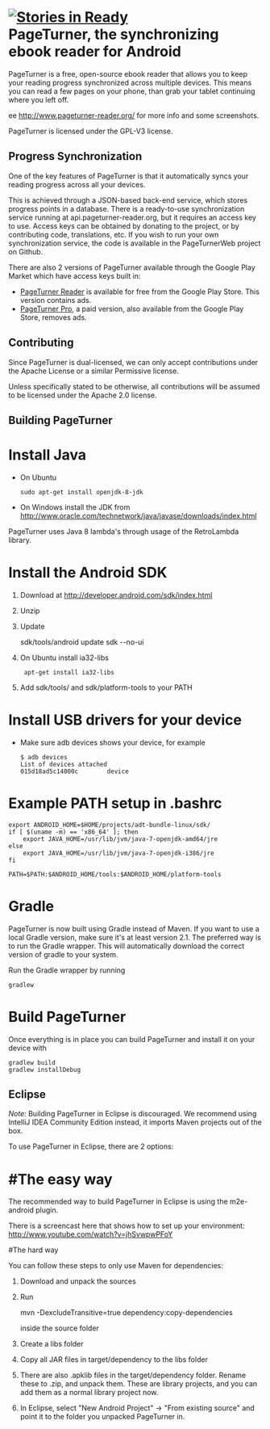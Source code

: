 [![Stories in Ready](http://badge.waffle.io/NightWhistler/PageTurner.png)](http://waffle.io/NightWhistler/PageTurner)  
PageTurner, the synchronizing ebook reader for Android
========================================================

PageTurner is a free, open-source ebook reader that allows you to keep your reading progress synchronized across multiple devices. This means you can read a few pages on your phone, than grab your tablet continuing where you left off.

ee http://www.pageturner-reader.org/ for more info and some screenshots.

PageTurner is licensed under the GPL-V3 license.


Progress Synchronization
------------------------

One of the key features of PageTurner is that it automatically syncs your reading progress across all your devices. 

This is achieved through a JSON-based back-end service, which stores progress points in a database.
There is a ready-to-use synchronization service running at api.pageturner-reader.org, but it requires an access key to use.
Access keys can be obtained by donating to the project, or by contributing code, translations, etc. If you wish to run your
own synchronization service, the code is available in the PageTurnerWeb project on Github.

There are also 2 versions of PageTurner available through the Google Play Market which have access keys built in:

 * [PageTurner Reader](https://play.google.com/store/apps/details?id=net.nightwhistler.pageturner.ads "PageTurner available for free") is available for free from the Google Play Store. This version contains ads. 
 * [PageTurner Pro](https://play.google.com/store/apps/details?id=net.nightwhistler.pageturner.pro "PageTurner Pro paid removes ads"), a paid version, also available from the Google Play Store, removes ads.


Contributing
------------

Since PageTurner is dual-licensed, we can only accept contributions under the Apache License or a similar Permissive license.

Unless specifically stated to be otherwise, all contributions will be assumed to be licensed under the Apache 2.0 license.

Building PageTurner
-------------------

# Install Java
*   On Ubuntu

        sudo apt-get install openjdk-8-jdk

*   On Windows install the JDK from http://www.oracle.com/technetwork/java/javase/downloads/index.html

PageTurner uses Java 8 lambda's through usage of the RetroLambda library.

# Install the Android SDK 

1.   Download at http://developer.android.com/sdk/index.html
2.   Unzip
3.   Update 

        sdk/tools/android update sdk --no-ui
4. On Ubuntu install ia32-libs

        apt-get install ia32-libs
5. Add sdk/tools/ and sdk/platform-tools to your PATH

# Install USB drivers for your device

*   Make sure adb devices shows your device, for example

        $ adb devices
        List of devices attached 
        015d18ad5c14000c        device

# Example PATH setup in .bashrc

    export ANDROID_HOME=$HOME/projects/adt-bundle-linux/sdk/
    if [ $(uname -m) == 'x86_64' ]; then
        export JAVA_HOME=/usr/lib/jvm/java-7-openjdk-amd64/jre
    else
        export JAVA_HOME=/usr/lib/jvm/java-7-openjdk-i386/jre
    fi

    PATH=$PATH:$ANDROID_HOME/tools:$ANDROID_HOME/platform-tools


# Gradle

PageTurner is now built using Gradle instead of Maven. If you want to use a local Gradle version, make sure it's at least version 2.1. The preferred way is to run the Gradle wrapper. This will automatically download the correct version of gradle to your system.

Run the Gradle wrapper by running

    gradlew

# Build PageTurner
Once everything is in place you can build PageTurner and install it on your device with 

    gradlew build
    gradlew installDebug

Eclipse
-------

*Note:* Building PageTurner in Eclipse is discouraged. We recommend using IntelliJ IDEA Community Edition instead, it imports Maven projects out of the box.


To use PageTurner in Eclipse, there are 2 options:

#The easy way
=======

The recommended way to build PageTurner in Eclipse is using the m2e-android plugin.

There is a screencast here that shows how to set up your environment: http://www.youtube.com/watch?v=jhSvwpwPFoY

#The hard way

You can follow these steps to only use Maven for dependencies:

1.   Download and unpack the sources        
2.   Run    

        mvn -DexcludeTransitive=true dependency:copy-dependencies
        
     inside the source folder
3.   Create a libs folder
4.   Copy all JAR files in target/dependency to the libs folder
5.   There are also .apklib files in the target/dependency folder. 
     Rename these to .zip, and unpack them. These are library projects,
     and you can add them as a normal library project now.
6.   In Eclipse, select "New Android Project" -> "From existing source" and
     point it to the folder you unpacked PageTurner in.

